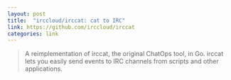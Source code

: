 ```yaml
---
layout: post
title:  "irccloud/irccat: cat to IRC"
link: https://github.com/irccloud/irccat
categories: link
---
```

> A reimplementation of irccat, the original ChatOps tool, in Go. irccat lets you easily send events to IRC channels from scripts and other applications.